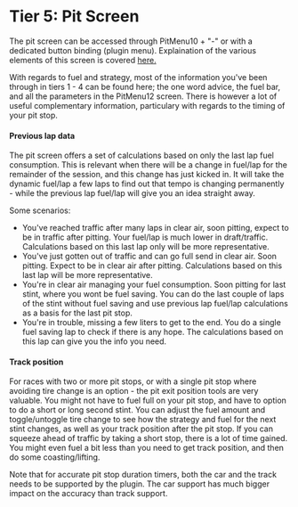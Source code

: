 # Tier 5: Pit Screen

The pit screen can be accessed through PitMenu10 + "-" or with a dedicated button binding (plugin menu). Explaination of the various elements of this screen is covered [here.](../dashboard/fullscreen-screens/pit-screen.md)

With regards to fuel and strategy, most of the information you've been through in tiers 1 - 4 can be found here; the one word advice, the fuel bar, and all the parameters in the PitMenu12 screen. There is however a lot of useful complementary information, particulary with regards to the timing of your pit stop.

#### **Previous lap data**

The pit screen offers a set of calculations based on only the last lap fuel consumption. This is relevant when there will be a change in fuel/lap for the remainder of the session, and this change has just kicked in. It will take the dynamic fuel/lap a few laps to find out that tempo is changing permanently - while the previous lap fuel/lap will give you an idea straight away.&#x20;

Some scenarios:

* You've reached traffic after many laps in clear air, soon pitting, expect to be in traffic after pitting. Your fuel/lap is much lower in draft/traffic. Calculations based on this last lap only will be more representative.
* You've just gotten out of traffic and can go full send in clear air. Soon pitting. Expect to be in clear air after pitting. Calculations based on this last lap will be more representative.
* You're in clear air managing your fuel consumption. Soon pitting for last stint, where you wont be fuel saving. You can do the last couple of laps of the stint without fuel saving and use previous lap fuel/lap calculations as a basis for the last pit stop.
* You're in trouble, missing a few liters to get to the end. You do a single fuel saving lap to check if there is any hope. The calculations based on this lap can give you the info you need.

#### Track position

For races with two or more pit stops, or with a single pit stop where avoiding tire change is an option - the pit exit position tools are very valuable. You might not have to fuel full on your pit stop, and have to option to do a short or long second stint. You can adjust the fuel amount and toggle/untoggle tire change to see how the strategy and fuel for the next stint changes, as well as your track position after the pit stop. If you can squeeze ahead of traffic by taking a short stop, there is a lot of time gained. You might even fuel a bit less than you need to get track position, and then do some coasting/lifting.&#x20;

Note that for accurate pit stop duration timers, both the car and the track needs to be supported by the plugin. The car support has much bigger impact on the accuracy than track support.&#x20;
